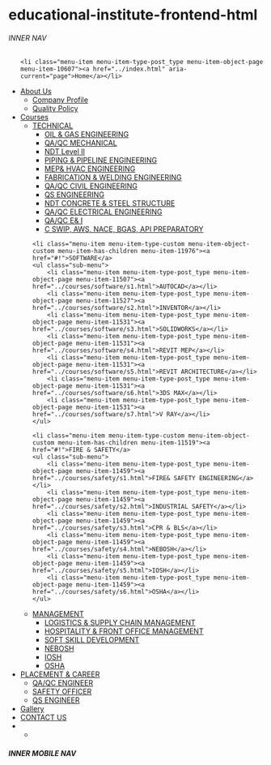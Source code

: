# educational-institute-frontend-html






###### INNER NAV #################

  <!------------------NAV BAR----------------------->
 <nav class="width-navigation table-cell table-right">
    <ul class="nav navbar-nav menu-main-menu thim-ekits-menu__nav">

	<li class="menu-item menu-item-type-post_type menu-item-object-page menu-item-10607"><a href="../index.html" aria-current="page">Home</a></li>

<!--------------------ABOUT US------------------------------>
<li class="menu-item menu-item-type-post_type menu-item-object-page menu-item-has-children menu-item-5029"><a href="../about-us/index.html">About Us</a>
<ul class="sub-menu">
	<li class="menu-item menu-item-type-post_type menu-item-object-page menu-item-10645"><a href="../about-us/Company-Profile.html">Company Profile</a></li>
	<li class="menu-item menu-item-type-post_type menu-item-object-page menu-item-10693"><a href="../about-us/Quality-Policy.html">Quality Policy</a></li>
</ul>
</li>

<!--------------------COURSES------------------------------->
<li class="menu-item menu-item-type-post_type menu-item-object-page menu-item-has-children menu-item-5040"><a href="../courses/index.html">Courses</a>
<ul class="sub-menu">	
<!-------------------TECHNICAL----------------------->
	<li class="menu-item menu-item-type-post_type menu-item-object-page menu-item-has-children menu-item-12125"><a href="#!">TECHNICAL</a>
	<ul class="sub-menu">
		<li class="menu-item menu-item-type-post_type menu-item-object-page menu-item-11470"><a href="../courses/technical/t1.html">OIL & GAS ENGINEERING</a></li>
		<li class="menu-item menu-item-type-post_type menu-item-object-page menu-item-11471"><a href="../courses/technical/t2.html">QA/QC MECHANICAL</a></li>
		<li class="menu-item menu-item-type-post_type menu-item-object-page menu-item-11461"><a href="../courses/technical/t3.html">NDT Level II</a></li>
		<li class="menu-item menu-item-type-post_type menu-item-object-page menu-item-11466"><a href="../courses/technical/t4.html">PIPING & PIPELINE ENGINEERING</a></li>
		<li class="menu-item menu-item-type-post_type menu-item-object-page menu-item-11464"><a href="../courses/technical/t5.html">MEP& HVAC ENGINEERING</a></li>
		<li class="menu-item menu-item-type-post_type menu-item-object-page menu-item-11463"><a href="../courses/technical/t6.html">FABRICATION & WELDING ENGINEERING</a></li>
		<li class="menu-item menu-item-type-post_type menu-item-object-page menu-item-11465"><a href="../courses/technical/t7.html">QA/QC CIVIL ENGINEERING</a></li>
		<li class="menu-item menu-item-type-post_type menu-item-object-page menu-item-11467"><a href="../courses/technical/t8.html">QS ENGINEERING</a></li>
		<li class="menu-item menu-item-type-post_type menu-item-object-page menu-item-11460"><a href="../courses/technical/t9.html">NDT CONCRETE & STEEL STRUCTURE</a></li>
		<li class="menu-item menu-item-type-post_type menu-item-object-page menu-item-11468"><a href="../courses/technical/t10.html">QA/QC ELECTRICAL ENGINEERING</a></li>
		<li class="menu-item menu-item-type-post_type menu-item-object-page menu-item-11462"><a href="../courses/technical/t11.html">QA/QC E& I</a></li>
		<li class="menu-item menu-item-type-post_type menu-item-object-page menu-item-11469"><a href="../courses/technical/t12.html">C SWIP, AWS, NACE, BGAS, API PREPARATORY</a></li>
	</ul>
</li>

<!-------------------SOFTWARE----------------------->
	<li class="menu-item menu-item-type-custom menu-item-object-custom menu-item-has-children menu-item-11976"><a href="#!">SOFTWARE</a>
	<ul class="sub-menu">
		<li class="menu-item menu-item-type-post_type menu-item-object-page menu-item-11507"><a href="../courses/software/s1.html">AUTOCAD</a></li>
		<li class="menu-item menu-item-type-post_type menu-item-object-page menu-item-11527"><a href="../courses/software/s2.html">INVENTOR</a></li>
		<li class="menu-item menu-item-type-post_type menu-item-object-page menu-item-11531"><a href="../courses/software/s3.html">SOLIDWORKS</a></li>
		<li class="menu-item menu-item-type-post_type menu-item-object-page menu-item-11531"><a href="../courses/software/s4.html">REVIT MEP</a></li>
		<li class="menu-item menu-item-type-post_type menu-item-object-page menu-item-11531"><a href="../courses/software/s5.html">REVIT ARCHITECTURE</a></li>
		<li class="menu-item menu-item-type-post_type menu-item-object-page menu-item-11531"><a href="../courses/software/s6.html">3DS MAX</a></li>
		<li class="menu-item menu-item-type-post_type menu-item-object-page menu-item-11531"><a href="../courses/software/s7.html">V RAY</a></li>
	</ul>
</li>

<!-------------------SAFETY----------------------->
	<li class="menu-item menu-item-type-custom menu-item-object-custom menu-item-has-children menu-item-11519"><a href="#!">FIRE & SAFETY</a>
	<ul class="sub-menu">
		<li class="menu-item menu-item-type-post_type menu-item-object-page menu-item-11459"><a href="../courses/safety/s1.html">FIRE& SAFETY ENGINEERING</a></li>
		<li class="menu-item menu-item-type-post_type menu-item-object-page menu-item-11459"><a href="../courses/safety/s2.html">INDUSTRIAL SAFETY</a></li>
		<li class="menu-item menu-item-type-post_type menu-item-object-page menu-item-11459"><a href="../courses/safety/s3.html">CPR & BLS</a></li>
		<li class="menu-item menu-item-type-post_type menu-item-object-page menu-item-11459"><a href="../courses/safety/s4.html">NEBOSH</a></li>
		<li class="menu-item menu-item-type-post_type menu-item-object-page menu-item-11459"><a href="../courses/safety/s5.html">IOSH</a></li>
		<li class="menu-item menu-item-type-post_type menu-item-object-page menu-item-11459"><a href="../courses/safety/s6.html">OSHA</a></li>
	</ul>
</li>

<!-------------------MANAGEMENT----------------------->
<li class="menu-item menu-item-type-custom menu-item-object-custom menu-item-has-children menu-item-11519"><a href="#!">MANAGEMENT</a>
	<ul class="sub-menu">
		<li class="menu-item menu-item-type-post_type menu-item-object-page menu-item-11459"><a href="../courses/management/m1.html">LOGISTICS & SUPPLY CHAIN MANAGEMENT</a></li>
		<li class="menu-item menu-item-type-post_type menu-item-object-page menu-item-11459"><a href="../courses/management/m2.html">HOSPITALITY & FRONT OFFICE MANAGEMENT</a></li>
		<li class="menu-item menu-item-type-post_type menu-item-object-page menu-item-11459"><a href="../courses/management/m3.html">SOFT SKILL DEVELOPMENT</a></li>
		<li class="menu-item menu-item-type-post_type menu-item-object-page menu-item-11459"><a href="../courses/management/m4.html">NEBOSH</a></li>
		<li class="menu-item menu-item-type-post_type menu-item-object-page menu-item-11459"><a href="../courses/management/m5.html">IOSH</a></li>
		<li class="menu-item menu-item-type-post_type menu-item-object-page menu-item-11459"><a href="../courses/management/m6.html">OSHA</a></li>
	</ul>
</li>
</ul>
</li>

<!-------------------PLACEMENT & CAREER----------------------->
<li class="menu-item menu-item-type-post_type menu-item-object-page menu-item-has-children menu-item-5029"><a href="about-us/index.html">PLACEMENT & CAREER</a>
	<ul class="sub-menu">
		<li class="menu-item menu-item-type-post_type menu-item-object-page menu-item-10645"><a href="hoi-message/index.html">QA/QC ENGINEER</a></li>
		<li class="menu-item menu-item-type-post_type menu-item-object-page menu-item-10693"><a href="quality-policy/index.html">SAFETY OFFICER</a></li>
		<li class="menu-item menu-item-type-post_type menu-item-object-page menu-item-10693"><a href="quality-policy/index.html">QS ENGINEER</a></li>
	</ul>
	</li>

<li class="menu-item menu-item-type-post_type menu-item-object-page menu-item-5031"><a href="gallery/index.html">Gallery</a></li>
<li class="menu-item menu-item-type-post_type menu-item-object-page current-menu-item page_item page-item-87 current_page_item menu-item-5027"><a href="index.html" aria-current="page">CONTACT US</a></li>

<li class="menu-right"><ul><li id="text-1210021" class="widget widget_text">			<div class="textwidget">
</div>
</li></ul></li></ul>
 </nav>







##### INNER MOBILE NAV ########